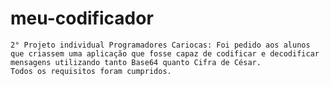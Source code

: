 # meu-codificador

    2° Projeto individual Programadores Cariocas: Foi pedido aos alunos que criassem uma aplicação que fosse capaz de codificar e decodificar mensagens utilizando tanto Base64 quanto Cifra de César.
    Todos os requisitos foram cumpridos.

